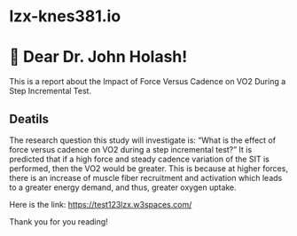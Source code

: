 # lzx-knes381.io
# 👋 Dear Dr. John Holash!
This is a report about the Impact of Force Versus Cadence on VO2 During a Step Incremental Test.

## Deatils
The research question this study will investigate is: “What is the effect of force versus cadence on VO2 during a step incremental test?” It is predicted that if a high force and steady cadence variation of the SIT is performed, then the VO2 would be greater. This is because at higher forces, there is an increase of muscle fiber recruitment and activation which leads to a greater energy demand, and thus, greater oxygen uptake.

Here is the link: https://test123lzx.w3spaces.com/


Thank you for you reading!
